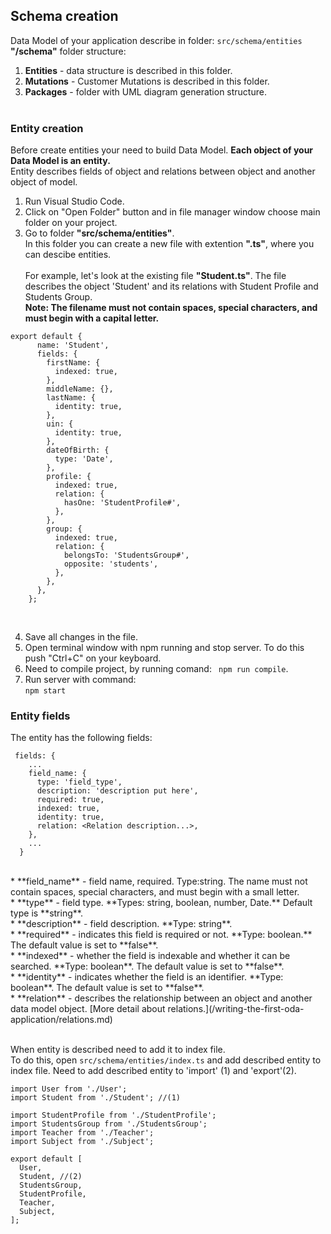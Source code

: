 ## Schema creation
Data Model of your application describe in folder: `src/schema/entities`<br>
**"/schema"** folder structure:<br>

1. **Entities** - data structure is described in this folder.<br>
2. **Mutations** - Customer Mutations is described in this folder.<br>
3. **Packages** - folder with UML diagram generation structure.<br><br>


### Entity creation
Before create entities your need to build Data Model. **Each object of your Data Model is an entity.**<br>
Entity describes fields of object and relations between object and another object of model.<br>

1. Run Visual Studio Code.<br>
2. Click on "Open Folder" button and in file manager window choose main folder on your project.<br>
3. Go to folder **"src/schema/entities"**.<br>
In this folder you can create a new file with extention **".ts"**, where you can descibe entities.<br><br>
For example, let's look at the existing file **"Student.ts"**. The file describes the object 'Student' and its relations with Student Profile and Students Group.<br>
**Note: The filename must not contain spaces, special characters, and must begin with a capital letter.**<br>

```
export default {
      name: 'Student',
      fields: {
        firstName: {
          indexed: true,
        },
        middleName: {},
        lastName: {
          identity: true,
        },
        uin: {
          identity: true,
        },
        dateOfBirth: {
          type: 'Date',
        },
        profile: {
          indexed: true,
          relation: {
            hasOne: 'StudentProfile#',
          },
        },
        group: {
          indexed: true,
          relation: {
            belongsTo: 'StudentsGroup#',
            opposite: 'students',
          },
        },
      },
    };
```
<br>

4. Save all changes in the file.
5. Open terminal window with npm running and stop server. To do this push "Ctrl+C" on your keyboard.
6. Need to compile project, by running comand: ` npm run compile`.
7. Run server with command:<br>`npm start`<br>

### Entity fields
The entity has the following fields:<br>
```
 fields: {
    ...
    field_name: {
      type: 'field_type',
      description: 'description put here',
      required: true,
      indexed: true,
      identity: true,
      relation: <Relation description...>,
    },
    ...
  }
```
<br>
  * **field_name** - field name, required. Type:string. The name must not contain spaces, special characters, and must begin with a small letter.<br>
  * **type** - field type. **Types: string, boolean, number, Date.** Default type is **string**.<br>
  * **description** - field description. **Type: string**.<br>
  * **required** - indicates this field is required or not. **Type: boolean.** The default value is set to **false**.<br>
  * **indexed** - whether the field is indexable and whether it can be searched. **Type: boolean**. The default value is set to **false**.<br>
  * **identity** - indicates whether the field is an identifier. **Type: boolean**. The default value is set to **false**.<br>
  * **relation** - describes the relationship between an object and another data model object. [More detail about relations.](/writing-the-first-oda-application/relations.md)<br><br>

When entity is described need to add it to index file.<br>
To do this, open `src/schema/entities/index.ts` and add described entity to index file. Need to add described entity to 'import' (1) and 'export'(2).<br>

```
import User from './User';
import Student from './Student'; //(1) 

import StudentProfile from './StudentProfile';
import StudentsGroup from './StudentsGroup';
import Teacher from './Teacher';
import Subject from './Subject';

export default [
  User,
  Student, //(2)
  StudentsGroup,
  StudentProfile,
  Teacher,
  Subject,
];
```



